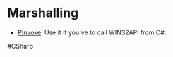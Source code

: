 
# Marshalling

- [PInvoke](https://pinvoke.net/): Use it if you've to call WIN32API from C#.



#CSharp 